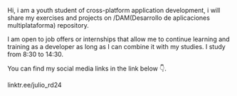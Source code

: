Hi, i am a youth student of cross-platform application development, i will share my exercises and projects on /DAM(Desarrollo de aplicaciones multiplataforma) repository. 

I am open to job offers or internships that allow me to continue learning and training as a developer as long as I can combine it with my studies. I study from 8:30 to 14:30.

You can find my social media links
in the link below 👇.

linktr.ee/julio_rd24
